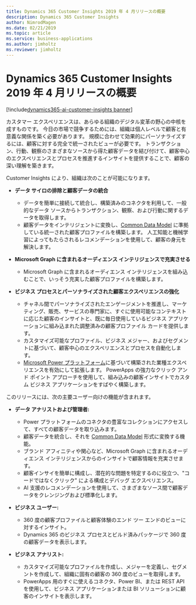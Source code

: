 ```yaml
---
title: Dynamics 365 Customer Insights 2019 年 4 月リリースの概要
description: Dynamics 365 Customer Insights
author: NimrodMagen
ms.date: 02/21/2019
ms.topic: article
ms.service: business-applications
ms.author: jimholtz
ms.reviewer: jimholtz
---
```


# <a name="overview-of-dynamics-365-customer-insights-april-19-release"></a>Dynamics 365 Customer Insights 2019 年 4 月リリースの概要
[!include[dynamics365-ai-customer-insights banner](../../includes/dynamics365-ai-customer-insights.md)]


カスタマー エクスペリエンスは、あらゆる組織のデジタル変革の野心の中核を成すものです。 今日の市場で競争するためには、組織は個人レベルで顧客と有意義な関係を築く必要があります。 規模に合わせて効果的にパーソナライズするには、顧客に対する完全で統一されたビューが必要です。 トランザクション、行動、観察のさまざまなソースから得た顧客データを結び付けて、顧客中心のエクスペリエンスとプロセスを推進するインサイトを提供することで、顧客の深い理解を築きます。

Customer Insights により、組織は次のことが可能になります。  

- **データ サイロの排除と顧客データの統合**

  - データを簡単に接続して統合し、構築済みのコネクタを利用して、一般的なデータ ソースからトランザクション、観察、および行動に関するデータを取得します。
  - 顧客データをインテリジェントに変換し、[Common Data Model](https://docs.microsoft.com/common-data-model/) に準拠している統一された顧客プロファイルを構築します。 人工知能と機械学習によってもたらされるレコメンデーションを使用して、顧客の身元を解決します。      

- **Microsoft Graph に含まれるオーディエンス インテリジェンスで充実させる**

  - Microsoft Graph に含まれるオーディエンス インテリジェンスを組み込むことで、いっそう充実した顧客プロファイルを構築します。  

- **ビジネス プロセスとパーソナライズされた顧客エクスペリエンスの強化**

  - チャネル間でパーソナライズされたエンゲージメントを推進し、マーケティング、販売、サービスの専門家に、すぐに使用可能なコンテキストに応じた顧客のインサイトと、既に毎日使用しているビジネス アプリケーションに組み込まれた調整済みの顧客プロファイル カードを提供します。    
  - カスタマイズ可能なプロファイル、ビジネス メジャー、およびセグメントに基づいて、顧客中心のエクスペリエンスとプロセスを自動化します。 
  - [Microsoft Power プラットフォーム](https://cloudblogs.microsoft.com/dynamics365/2019/01/29/the-microsoft-power-platform-empowering-millions-of-people-to-achieve-more/)に基づいて構築された業種エクスペリエンスを有効にして拡張します。 PowerApps の強力なクリック アンド ポイント アプローチを使用して、組み込みの顧客インサイトでカスタム ビジネス アプリケーションをすばやく構築します。  

このリリースには、次の主要ユーザー向けの機能が含まれます。

- **データ アナリストおよび管理者:**

  - Power プラットフォームのコネクタの豊富なコレクションにアクセスして、すべての顧客データを取り込みます。 
  - 顧客データを統合し、それを [Common Data Model](https://docs.microsoft.com/common-data-model/) 形式に変換する機能。 
  - ブランド アフィニティや関心など、Microsoft Graph に含まれるオーディエンス インテリジェンスからのインサイトで顧客情報を充実させます。 
  - 顧客インサイを簡単に構成し、潜在的な問題を特定するのに役立つ、"コードではなくクリック" による構成とデバッグ エクスペリエンス。 
  - AI 支援のレコメンデーションを使用して、さまざまなソース間で顧客データをクレンジングおよび標準化します。  

- **ビジネス ユーザー:**

  - 360 度の顧客プロファイルと顧客体験のエンド ツー エンドのビューに対するインサイト。 
  - Dynamics 365 のビジネス プロセスとビルド済みパッケージで 360 度の顧客データを表示します。 

- **ビジネス アナリスト:**

  - カスタマイズ可能なプロファイルを作成し、メジャーを定義し、セグメントを作成して、組織に固有の顧客の 360 度のビューを取得します。  
  - PowerApps 用のすぐに使えるコネクタ、Power BI、または REST API を使用して、ビジネス アプリケーションまたは BI ソリューションに顧客のインサイトを表示します。  
